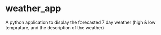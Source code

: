 # weather_app
A python application to display the forecasted 7 day weather (high &amp; low temprature, and the description of the weather)
